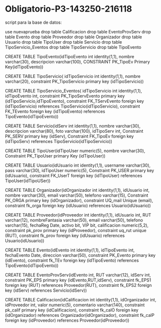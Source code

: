 # Obligatorio-P3-143250-216118

script para la base de datos:

use nuevaprueba
drop table Calificacion
drop table EventoProvServ
drop table Evento
drop table Proveedor
drop table Organizador
drop table Usuario
drop table TipoUser
drop table Servicio
drop table TipoServicio_Eventos
drop table TipoServicio
drop table TipoEvento

CREATE TABLE TipoEvento(idTipoEvento int identity(1,1),
     nombre varchar(30),
     descripcion varchar(100),
     CONSTRAINT PK_TipoEv Primary Key(idTipoEvento))

CREATE TABLE TipoServicio(
 idTipoServicio int identity(1,1),
 nombre varchar(20),
 constraint PK_TipoServicio primary key (idTipoServicio))

CREATE TABLE TipoServicio_Eventos(
 idTipoServicio int identity(1,1),
 idTipoEvento int,
 constraint PK_TipoServEvento primary key (idTipoServicio,idTipoEvento),
 constraint FK_TServEvento foreign key (idTipoServicio) references TipoServicio(idTipoServicio),
 constraint FK_TEvento foreign key (idTipoEvento) references TipoEvento(idTipoEvento))
 
CREATE TABLE Servicio(idServ int identity(1,1),
    nombre varchar(30),
 descripcion varchar(80),
 foto varchar(100),
    idTipoServ int,
    Constraint PK_SERV primary key (idServ),
    Constraint FK_TipoEv foreign key (idTipoServ) references TipoServicio(idTipoServicio))

CREATE TABLE TipoUser(idTipoUser numeric(5),
    nombre varchar(30),
    Constraint PK_TipoUser primary Key (idTipoUser))
 
CREATE TABLE Usuario(idUsuario int identity(1,1),
    username varchar(30),
    pass varchar(30),
    idTipoUser numeric(5),
    Constraint PK_USER primary key (idUsuario),
    constraint FK_UserT foreign key (idTipoUser) references TipoUser(idTipoUSer))
 
CREATE TABLE Organizador(idOrganizador int identity(1,1),
	idUsuario int,
    nombre varchar(30),
    email varchar(50),
    telefono varchar(15),
    Constraint PK_ORGA primary key (idOrganizador),
	constraint UQ_mail Unique (email),
    constraint fk_orga foreign key (idUsuario) references Usuario(idUsuario))
 
CREATE TABLE Proveedor(idProveedor int identity(1,1),
	idUsuario int,
    RUT varchar(12),
    nombreFantasia varchar(50),
    email varchar(50),
    telefono varchar(15),
    fechaReg Date,
    activo bit,
    VIP bit,
    calificacion numeric(5,2),
    constraint pk_prov primary key (idProveedor),
	constraint uq_rut unique (RUT),
    constraint fk_prov foreign key (idUsuario) references Usuario(idUsuario))
 
 
CREATE TABLE Evento(idEvento int identity(1,1),
    idTipoEvento int,
    fechaEvento Date,
    direccion varchar(50),
    constraint PK_Evento primary key (idEvento),
    constraint fk_TEv foreign key (idTipoEvento) references TipoEvento(idTipoEvento))
 
CREATE TABLE EventoProvServ(idEvento int,
    RUT varchar(12),
    idServ int,
    constraint PK_EPS primary key (idEvento,RUT,idServ),
    constraint fk_EPS1 foreign key (RUT) references Proveedor(RUT),
    constraint fk_EPS2 foreign key (idServ) references Servicio(idServ))
 
CREATE TABLE Calificacion(idCalificacion int identity(1,1),
    idOrganizador int,
    idProveedor int,
    valor numeric(5),
    comentario varchar(140),
    constraint pk_calif primary key (idCalificacion),
    constraint fk_calO foreign key (idOrganizador) references Organizador(idOrganizador),
    constraint fk_calP foreign key (idProveedor) references Proveedor(idProveedor))
